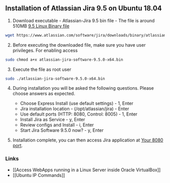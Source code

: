 ## Installation of Atlassian Jira 9.5 on Ubuntu 18.04

1. Download executable -  Atlassian-Jira 9.5 bin file - The file is around 510MB  [9.5 Linux Binary file](https://www.atlassian.com/software/jira/downloads/binary/atlassian-jira-software-9.5.0-x64.bin)
``` bash
wget https://www.atlassian.com/software/jira/downloads/binary/atlassian-jira-software-9.5.0-x64.bin
```

2. Before executing the downloaded file, make sure you have user privileges. For enabling access 
``` bash
sudo chmod a+x atlassian-jira-software-9.5.0-x64.bin
```

3. Execute the file as root user
```bash
sudo ./atlassian-jira-software-9.5.0-x64.bin
```

4. During installation you will be asked the following questions. Please choose answers as expected.
	- Choose Express Install (use default settings) - 1, Enter
	- Jira installation location -  (/opt/atlassian/jira) - Enter
	- Use default ports (HTTP: 8080, Control: 8005) - 1, Enter
	- Install Jira as Service - y, Enter
	- Review configs and Install - i, Enter
	- Start Jira Software 9.5.0 now? - y, Enter

5. Installation complete, you can then access Jira application at [Your 8080 port](http://localhost:8080).

### Links
- [[Access WebApps running in a Linux Server inside Oracle VirtualBox]]
- [[Ubuntu IP Commands]]
